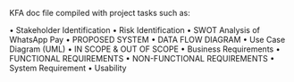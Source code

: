 KFA doc file compiled with project tasks such as:

• Stakeholder Identification
• Risk Identification
• SWOT Analysis of WhatsApp Pay
• PROPOSED SYSTEM
• DATA FLOW DIAGRAM
• Use Case Diagram (UML)
• IN SCOPE  & OUT OF SCOPE
• Business Requirements
• FUNCTIONAL REQUIREMENTS
• NON-FUNCTIONAL REQUIREMENTS
• System Requirement
• Usability
